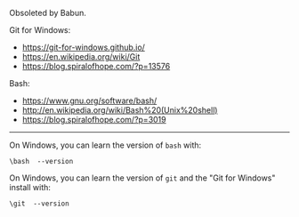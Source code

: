 Obsoleted by Babun.



Git for Windows:

  - https://git-for-windows.github.io/
  - https://en.wikipedia.org/wiki/Git
  - https://blog.spiralofhope.com/?p=13576

Bash:

  - https://www.gnu.org/software/bash/
  - http://en.wikipedia.org/wiki/Bash%20(Unix%20shell)
  - https://blog.spiralofhope.com/?p=3019

----

On Windows, you can learn the version of `bash` with:

`\bash  --version`

On Windows, you can learn the version of `git` and the "Git for Windows" install with:

`\git  --version`
